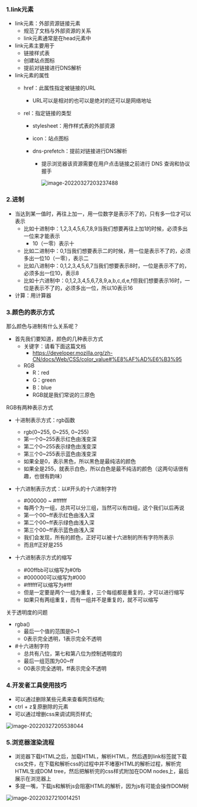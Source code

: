 ### 1.link元素

- link元素：外部资源链接元素
  - 规范了文档与外部资源的关系
  - link元素通常是在head元素中
- link元素主要用于
  - 链接样式表
  - 创建站点图标
  - 提前对链接进行DNS解析
- link元素的属性
  - href：此属性指定被链接的URL
    
    - URL可以是相对的也可以是绝对的还可以是网络地址
  - rel：指定链接的类型
    - stylesheet：用作样式表的外部资源
    - icon：站点图标
    - dns-prefetch：提前对链接进行DNS解析
      
      - 提示浏览器该资源需要在用户点击链接之前进行 DNS 查询和协议握手
      
        ![image-20220327203237488](https://s2.loli.net/2022/03/27/JvK2peoCDtuQsja.png)

### 2.进制

- 当达到某一值时，再往上加一，用一位数字是表示不了的，只有多一位才可以表示
  - 比如十进制中：1,2,3,4,5,6,7,8,9当我们想要再往上加1的时候，必须多出一位来才能表示
    - 10（一零）表示十
  - 比如二进制中：0,1当我们想要表示二的时候，用一位是表示不了的，必须多出一位10（一零），表示二
  - 比如八进制中：0,1,2,3,4,5,6,7当我们想要表示8时，一位是表示不了的，必须多出一位10，表示8
  - 比如十六进制中：0,1,2,3,4,5,6,7,8,9,a,b,c,d,e,f但我们想要表示16时，一位是表示不了的，必须多出一位，所以10表示16
- 计算：用计算器

### 3.颜色的表示方式

那么颜色与进制有什么关系呢？

- 首先我们要知道，颜色的几种表示方式
  - 关键字：请看下面这篇文档
    - https://developer.mozilla.org/zh-CN/docs/Web/CSS/color_value#%E8%AF%AD%E6%B3%95
  - RGB
    - R：red
    - G：green
    - B：blue
    - RGB就是我们常说的三原色

RGB有两种表示方式

- 十进制表示方式：rgb函数
  - rgb(0~255, 0~255, 0~255)
  - 第一个0~255表示红色由浅变深
  - 第二个0~255表示绿色由浅变深
  - 第三个0~255表示蓝色由浅变深
  - 如果全是0，表示黑色，所以黑色是最纯洁的颜色
  - 如果全是255，就表示白色，所以白色是最不纯洁的颜色（这两句话很有趣，也很有韵味）
- 十六进制表示方式：以#开头的十六进制字符
  - #000000 ~ #ffffff
  - 每两个为一组，总共可以分三组，当然可以有四组，这个我们以后再说
  - 第一个00~ff表示红色由浅入深
  - 第二个00~ff表示绿色由浅入深
  - 第三个00~ff表示蓝色由浅入深
  - 我们会发现，所有的颜色，正好可以被十六进制的所有字符所表示
  - 而且ff正好是255

- 十六进制表示方式的缩写
  - #00ffbb可以缩写为#0fb
  - #000000可以缩写为#000
  - #ffffff可以缩写为#fff
  - 但是一定要是两个一组为重复，三个每组都是重复的，才可以进行缩写
  - 如果只有两组重复，而有一组并不是重复的，就不可以缩写

关于透明度的问题

- rgba()
  - 最后一个值的范围是0~1
  - 0表示完全透明，1表示完全不透明
- #十六进制字符
  - 总共有八位，第七和第八位为控制透明度的
  - 最后一组范围为00~ff
  - 00表示完全透明，ff表示完全不透明

### 4.开发者工具使用技巧

- 可以通过删除某些元素来查看网页结构;
- ctrl + z复原删除的元素
- 可以通过增删css来调试网页样式;

![image-20220327205538044](https://s2.loli.net/2022/03/27/OGCb2WYZXznTVM4.png)

### 5.浏览器渲染流程

- 浏览器下载HTML之后，加载HTML，解析HTML，然后遇到link标签就下载css文件，在下载和解析css的过程中并不堵塞HTML的解析过程，解析完HTML生成DOM tree，然后把解析完的css样式附加在DOM nodes上，最后展示在浏览器上
- 多提一嘴，下载js和解析js会阻塞HTML的解析，因为js有可能会操作DOM树

![image-20220327210014251](https://s2.loli.net/2022/03/27/HAuDOY41rCh8oEx.png)

